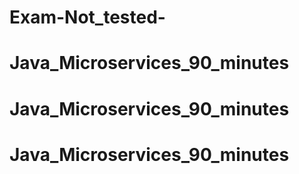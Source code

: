 # Exam-Not_tested-
# Java_Microservices_90_minutes
# Java_Microservices_90_minutes
# Java_Microservices_90_minutes
